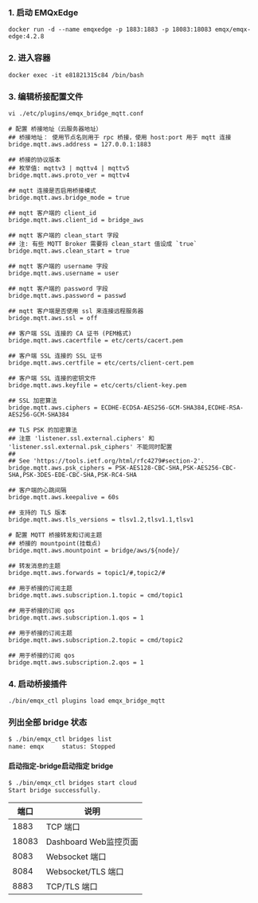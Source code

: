### 1. 启动 EMQxEdge

```shell
docker run -d --name emqxedge -p 1883:1883 -p 18083:18083 emqx/emqx-edge:4.2.8
```

### 2. 进入容器

```shell
docker exec -it e81821315c84 /bin/bash
```

### 3. 编辑桥接配置文件

```shell
vi ./etc/plugins/emqx_bridge_mqtt.conf
```

```shell
# 配置 桥接地址（云服务器地址）
## 桥接地址： 使用节点名则用于 rpc 桥接，使用 host:port 用于 mqtt 连接
bridge.mqtt.aws.address = 127.0.0.1:1883

## 桥接的协议版本
## 枚举值: mqttv3 | mqttv4 | mqttv5
bridge.mqtt.aws.proto_ver = mqttv4

## mqtt 连接是否启用桥接模式
bridge.mqtt.aws.bridge_mode = true

## mqtt 客户端的 client_id
bridge.mqtt.aws.client_id = bridge_aws

## mqtt 客户端的 clean_start 字段
## 注: 有些 MQTT Broker 需要将 clean_start 值设成 `true`
bridge.mqtt.aws.clean_start = true

## mqtt 客户端的 username 字段
bridge.mqtt.aws.username = user

## mqtt 客户端的 password 字段
bridge.mqtt.aws.password = passwd

## mqtt 客户端是否使用 ssl 来连接远程服务器
bridge.mqtt.aws.ssl = off

## 客户端 SSL 连接的 CA 证书 (PEM格式)
bridge.mqtt.aws.cacertfile = etc/certs/cacert.pem

## 客户端 SSL 连接的 SSL 证书
bridge.mqtt.aws.certfile = etc/certs/client-cert.pem

## 客户端 SSL 连接的密钥文件
bridge.mqtt.aws.keyfile = etc/certs/client-key.pem

## SSL 加密算法
bridge.mqtt.aws.ciphers = ECDHE-ECDSA-AES256-GCM-SHA384,ECDHE-RSA-AES256-GCM-SHA384

## TLS PSK 的加密算法
## 注意 'listener.ssl.external.ciphers' 和 'listener.ssl.external.psk_ciphers' 不能同时配置
##
## See 'https://tools.ietf.org/html/rfc4279#section-2'.
bridge.mqtt.aws.psk_ciphers = PSK-AES128-CBC-SHA,PSK-AES256-CBC-SHA,PSK-3DES-EDE-CBC-SHA,PSK-RC4-SHA

## 客户端的心跳间隔
bridge.mqtt.aws.keepalive = 60s

## 支持的 TLS 版本
bridge.mqtt.aws.tls_versions = tlsv1.2,tlsv1.1,tlsv1
```

```shell
# 配置 MQTT 桥接转发和订阅主题
## 桥接的 mountpoint(挂载点)
bridge.mqtt.aws.mountpoint = bridge/aws/${node}/

## 转发消息的主题
bridge.mqtt.aws.forwards = topic1/#,topic2/#

## 用于桥接的订阅主题
bridge.mqtt.aws.subscription.1.topic = cmd/topic1

## 用于桥接的订阅 qos
bridge.mqtt.aws.subscription.1.qos = 1

## 用于桥接的订阅主题
bridge.mqtt.aws.subscription.2.topic = cmd/topic2

## 用于桥接的订阅 qos
bridge.mqtt.aws.subscription.2.qos = 1
```

### 4. 启动桥接插件

```shell
./bin/emqx_ctl plugins load emqx_bridge_mqtt
```

### 列出全部 bridge 状态

```bash
$ ./bin/emqx_ctl bridges list
name: emqx     status: Stopped
```

#### 启动指定-bridge启动指定 bridge

```bash
$ ./bin/emqx_ctl bridges start cloud
Start bridge successfully.
```



| 端口  | 说明                  |
| ----- | --------------------- |
| 1883  | TCP 端口              |
| 18083 | Dashboard Web监控页面 |
| 8083  | Websocket 端口        |
| 8084  | Websocket/TLS 端口    |
| 8883  | TCP/TLS 端口          |

